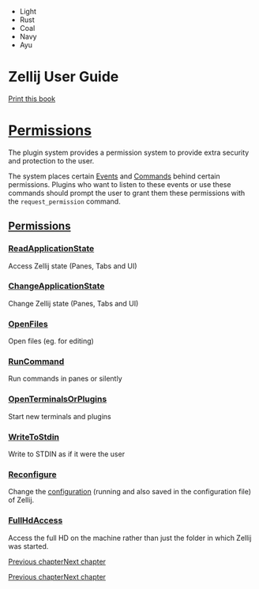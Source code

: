 - Light
- Rust
- Coal
- Navy
- Ayu

# Zellij User Guide

[Print this book](print.html "Print this book")

# [Permissions](plugin-api-permissions.html\#permissions)

The plugin system provides a permission system to provide extra security and protection to the user.

The system places certain [Events](plugin-api-events.html) and [Commands](plugin-api-commands.html) behind certain permissions.
Plugins who want to listen to these events or use these commands should prompt the user to grant them these permissions with the `request_permission` command.

## [Permissions](plugin-api-permissions.html\#permissions-1)

### [ReadApplicationState](plugin-api-permissions.html\#readapplicationstate)

Access Zellij state (Panes, Tabs and UI)

### [ChangeApplicationState](plugin-api-permissions.html\#changeapplicationstate)

Change Zellij state (Panes, Tabs and UI)

### [OpenFiles](plugin-api-permissions.html\#openfiles)

Open files (eg. for editing)

### [RunCommand](plugin-api-permissions.html\#runcommand)

Run commands in panes or silently

### [OpenTerminalsOrPlugins](plugin-api-permissions.html\#openterminalsorplugins)

Start new terminals and plugins

### [WriteToStdin](plugin-api-permissions.html\#writetostdin)

Write to STDIN as if it were the user

### [Reconfigure](plugin-api-permissions.html\#reconfigure)

Change the [configuration](configuration.html) (running and also saved in the configuration file) of Zellij.

### [FullHdAccess](plugin-api-permissions.html\#fullhdaccess)

Access the full HD on the machine rather than just the folder in which Zellij was started.

[Previous chapter](plugin-api-commands.html "Previous chapter")[Next chapter](plugin-api-configuration.html "Next chapter")

[Previous chapter](plugin-api-commands.html "Previous chapter")[Next chapter](plugin-api-configuration.html "Next chapter")

